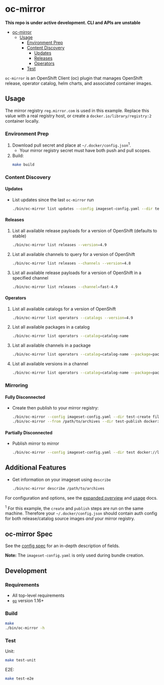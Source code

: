# oc-mirror

**This repo is under active development. CLI and APIs are unstable**

- [oc-mirror](#oc-mirror)
  - [Usage](#usage)
    - [Environment Prep](#environment-prep)
    - [Content Discovery](#content-discovery)
      - [Updates](#updates)
      - [Releases](#releases)
      - [Operators](#operators)
    - [Test](#test)

`oc-mirror` is an OpenShift Client (oc) plugin that manages OpenShift release, operator catalog, helm charts, and associated container images.
## Usage

The mirror registry `reg.mirror.com` is used in this example.
Replace this value with a real registry host, or create a `docker.io/library/registry:2` container locally.

### Environment Prep
1. Download pull secret and place at `~/.docker/config.json`<sup>1</sup>.
    - Your mirror registry secret must have both push and pull scopes.
2. Build:
    ```sh
    make build
    ```
### Content Discovery

#### Updates

- List updates since the last `oc-mirror` run
  ```sh
  ./bin/oc-mirror list updates --config imageset-config.yaml --dir test-create
  ```
#### Releases
1. List all available release payloads for a version of OpenShift (defaults to stable)
   ```sh
   ./bin/oc-mirror list releases --version=4.9
   ```
2. List all available channels to query for a version of OpenShift
   ```sh
   ./bin/oc-mirror list releases --channels --version=4.8
   ```
3. List all available release payloads for a version of OpenShift in a specified channel
   ```sh
   ./bin/oc-mirror list releases --channel=fast-4.9
   ```
#### Operators
1. List all available catalogs for a version of OpenShift
   ```sh
   ./bin/oc-mirror list operators --catalogs --version=4.9
   ```
2. List all available packages in a catalog
   ```sh
   ./bin/oc-mirror list operators --catalog=catalog-name
   ````
3. List all available channels in a package
    ```sh
    ./bin/oc-mirror list operators --catalog=catalog-name --package=package-name
    ```
4. List all available versions in a channel
      ```sh
    ./bin/oc-mirror list operators --catalog=catalog-name --package=package-name --channel=channel-name
    ```
### Mirroring

#### Fully Disconnected
- Create then publish to your mirror registry:
    ```sh
    ./bin/oc-mirror --config imageset-config.yaml --dir test-create file://archives
    ./bin/oc-mirror --from /path/to/archives --dir test-publish docker://reg.mirror.com
    ```
#### Partially Disconnected
- Publish mirror to mirror
     ```sh
    ./bin/oc-mirror --config imageset-config.yaml --dir test docker://localhost:5000
    ```
## Additional Features
- Get information on your imageset using `describe`
    ```sh
    ./bin/oc-mirror describe /path/to/archives
    ```
For configuration and options, see the [expanded overview](./docs/overview.md) and [usage](./docs/usage.md) docs.

<sup>1</sup> For this example, the `create` and `publish` steps are run on the same machine. Therefore your `~/.docker/config.json`
should contain auth config for both release/catalog source images _and_ your mirror registry.

## oc-mirror Spec

See the [config spec][config-spec] for an in-depth description of fields.

**Note:** The `imageset-config.yaml` is only used during bundle creation.

## Development

### Requirements

- All top-level requirements
- [`go`][go] version 1.16+

### Build

```sh
make
./bin/oc-mirror -h
```

### Test

Unit:
```sh
make test-unit
```

E2E:
```sh
make test-e2e
```

[config-spec]:https://pkg.go.dev/github.com/openshift/oc-mirror/pkg/config/v1alpha1#ImageSetConfiguration
[go]:https://golang.org/dl/